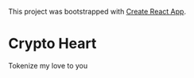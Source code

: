 This project was bootstrapped with [Create React App](https://github.com/facebookincubator/create-react-app).

# Crypto Heart

Tokenize my love to you